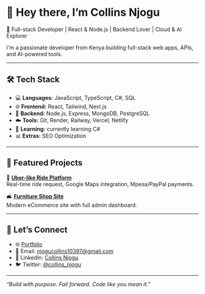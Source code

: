 
# 👋 Hey there, I’m Collins Njogu

🚀 Full-stack Developer | React & Node.js | Backend Lover | Cloud & AI Explorer

I'm a passionate developer from Kenya building full-stack web apps, APIs, and AI-powered tools.

---

## 🛠️ Tech Stack

- 💻 **Languages:** JavaScript, TypeScript, C#, SQL
- 🌐 **Frontend:** React, Tailwind, Next.js
- 🧠 **Backend:** Node.js, Express, MongoDB, PostgreSQL
- ☁️ **Tools:** Git,  Render, Railway, Vercel, Netlify
- 🤖 **Learning:** currently learning C#
- 📊 **Extras:**  SEO Optimization

---

## 📌 Featured Projects

🚕 [**Uber-like Ride Platform**](https://github.com/collinsnjogu/ride-app)  
Real-time ride request, Google Maps integration, Mpesa/PayPal payments.


🛋️ [**Furniture Shop Site**](https://github.com/collinsnjogu/furniture-shop)  
Modern eCommerce site with full admin dashboard.

---

## 💼 Let’s Connect

- 🌐 [Portfolio](https://your-portfolio-link.vercel.app)
- 📧 Email: njogucollins10397@gmail.com
- 💬 LinkedIn: [Collins Njogu](https://linkedin.com/in/your-profile)
- 🐦 Twitter: [@collins_njogu](https://twitter.com/yourhandle)

---

*“Build with purpose. Fail forward. Code like you mean it.”*
